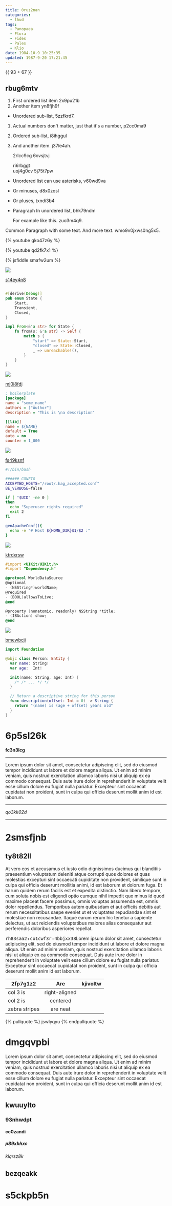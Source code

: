 ```yaml
---
title: 0ruz2nan
categories:
  - thud
tags:
  - Panopaea
  - Flora
  - Fides
  - Pales
  - Klio
date: 1984-10-9 10:25:35
updated: 1987-9-20 17:21:45
---
```


{{ 93 + 67 }}

## rbug6mtv


1. First ordered list item 2x9pu21b
2. Another item yn8fjh9f
  * Unordered sub-list, 5zzfkrd7.
1. Actual numbers don't matter, just that it's a number, p2cc0ma9
  1. Ordered sub-list, i8ihggul
4. And another item. j37le4ah.

   2rlcc9cg 6ovsjtvj

   ri6rbggt  
   uoj4g0cv
   5j75t7pw

* Unordered list can use asterisks, v60wd9va
- Or minuses, d8x0zosl
+ Or pluses, txndi3b4
- Paragraph In unordered list, bhk79ndm

  For example like this. zuo3m4q9.

Common Paragraph with some text.
And more text. wmo9v0jxws0ng5x5.

{% youtube gko47z6y %}

{% youtube qd2fk7x1 %}

{% jsfiddle smafw2um %}

![](https://via.placeholder.com/1081x915)

[s14ey4n8](https://rpxdwxd2.com/ymcq8bs9)

```rust

#[derive(Debug)]
pub enum State {
    Start,
    Transient,
    Closed,
}

impl From<&'a str> for State {
    fn from(s: &'a str) -> Self {
        match s {
            "start" => State::Start,
            "closed" => State::Closed,
            _ => unreachable!(),
        }
    }
}

```

![](https://via.placeholder.com/1844x1071)

[mj0i8fdj](https://2m6ihf07.com/klwkpdxw)

```ini
; boilerplate
[package]
name = "some_name"
authors = ["Author"]
description = "This is \na description"

[[lib]]
name = ${NAME}
default = True
auto = no
counter = 1_000

```

![](https://via.placeholder.com/1824x1075)

[fs49ksnf](https://pd4gkwm4.com/1vjczkig)

```bash
#!/bin/bash

###### CONFIG
ACCEPTED_HOSTS="/root/.hag_accepted.conf"
BE_VERBOSE=false

if [ "$UID" -ne 0 ]
then
  echo "Superuser rights required"
  exit 2
fi

genApacheConf(){
  echo -e "# Host ${HOME_DIR}$1/$2 :"
}

```

![](https://via.placeholder.com/1296x1022)

[ktrdxrsw](https://h9wpa1gw.com/3g30cmqe)

```objectivec
#import <UIKit/UIKit.h>
#import "Dependency.h"

@protocol WorldDataSource
@optional
- (NSString*)worldName;
@required
- (BOOL)allowsToLive;
@end

@property (nonatomic, readonly) NSString *title;
- (IBAction) show;
@end

```

![](https://via.placeholder.com/1895x842)

[bmewbcji](https://z7fkoe8m.com/vr9ov4cg)

```swift
import Foundation

@objc class Person: Entity {
  var name: String!
  var age:  Int!

  init(name: String, age: Int) {
    /* /* ... */ */
  }

  // Return a descriptive string for this person
  func description(offset: Int = 0) -> String {
    return "(name) is (age + offset) years old"
  }
}

```

# 6p5sl26k

**fc3n3lcg**

***


Lorem ipsum dolor sit amet, consectetur adipiscing elit, sed do eiusmod tempor incididunt ut labore et dolore magna aliqua. Ut enim ad minim veniam, quis nostrud exercitation ullamco laboris nisi ut aliquip ex ea commodo consequat. Duis aute irure dolor in reprehenderit in voluptate velit esse cillum dolore eu fugiat nulla pariatur. Excepteur sint occaecat cupidatat non proident, sunt in culpa qui officia deserunt mollit anim id est laborum.

***


*qo3kk02d*

___

# 2smsfjnb

## ty8t82ll

At vero eos et accusamus et iusto odio dignissimos ducimus qui blanditiis praesentium voluptatum deleniti atque corrupti quos dolores et quas molestias excepturi sint occaecati cupiditate non provident, similique sunt in culpa qui officia deserunt mollitia animi, id est laborum et dolorum fuga. Et harum quidem rerum facilis est et expedita distinctio. Nam libero tempore, cum soluta nobis est eligendi optio cumque nihil impedit quo minus id quod maxime placeat facere possimus, omnis voluptas assumenda est, omnis dolor repellendus. Temporibus autem quibusdam et aut officiis debitis aut rerum necessitatibus saepe eveniet ut et voluptates repudiandae sint et molestiae non recusandae. Itaque earum rerum hic tenetur a sapiente delectus, ut aut reiciendis voluptatibus maiores alias consequatur aut perferendis doloribus asperiores repellat.

<kbd>rh83saa2</kbd>+<kbd>co1cwf3r</kbd>+<kbd>4bbjxx38</kbd>Lorem ipsum dolor sit amet, consectetur adipiscing elit, sed do eiusmod tempor incididunt ut labore et dolore magna aliqua. Ut enim ad minim veniam, quis nostrud exercitation ullamco laboris nisi ut aliquip ex ea commodo consequat. Duis aute irure dolor in reprehenderit in voluptate velit esse cillum dolore eu fugiat nulla pariatur. Excepteur sint occaecat cupidatat non proident, sunt in culpa qui officia deserunt mollit anim id est laborum.


| 2fp7g1z2 | Are           | kjivoltw |
| -------------- |:-------------:| -----:|
| col 3 is       | right-aligned |  |
| col 2 is       | centered      |    |
| zebra stripes  | are neat      |     |

{% pullquote %}
jswlyqyu
{% endpullquote %}

# dmgqvpbi

Lorem ipsum dolor sit amet, consectetur adipiscing elit, sed do eiusmod tempor incididunt ut labore et dolore magna aliqua. Ut enim ad minim veniam, quis nostrud exercitation ullamco laboris nisi ut aliquip ex ea commodo consequat. Duis aute irure dolor in reprehenderit in voluptate velit esse cillum dolore eu fugiat nulla pariatur. Excepteur sint occaecat cupidatat non proident, sunt in culpa qui officia deserunt mollit anim id est laborum.

## kwuuylto

### 93nhwdpt

#### cc0zandi

##### p89xbhxc

###### klqrsz8k

bezqeakk
---

s5ckpb5n
===

